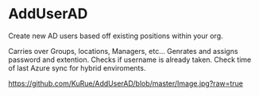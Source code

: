 # AddUserAD

Create new AD users based off existing positions within your org.

Carries over Groups, locations, Managers, etc... 
Genrates and assigns password and extention.
Checks if username is already taken.
Check time of last Azure sync for hybrid enviroments.

https://github.com/KuRue/AddUserAD/blob/master/Image.jpg?raw=true
